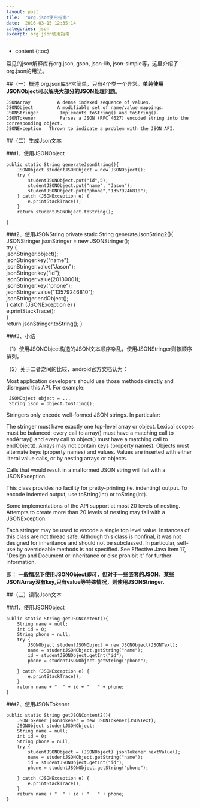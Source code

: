 ```yaml
---
layout: post
tile:  "org.json使用指南"
date:  2016-03-15 12:35:14
categories: json 
excerpt: org.json使用指南
---
```


* content
{:toc}



常见的json解释库有org.json, gson, json-lib, json-simple等，这里介绍了org.json的用法。

##（一）概述
org.json库非常简单，只有4个类一个异常。**单纯使用JSONObject可以解决大部分的JSON处理问题。**

	JSONArray 	       A dense indexed sequence of values. 
	JSONObject    	   A modifiable set of name/value mappings. 
	JSONStringer       	Implements toString() and toString(). 
	JSONTokener 	    Parses a JSON (RFC 4627) encoded string into the corresponding object. 
	JSONException 	Thrown to indicate a problem with the JSON API. 

##（二）生成Json文本

###1、使用JSONObject

	public static String generateJsonString(){
		JSONObject studentJSONObject = new JSONObject();
		try {
			studentJSONObject.put("id",5);
			studentJSONObject.put("name", "Jason");
			studentJSONObject.put("phone","13579246810");
		} catch (JSONException e) {
			e.printStackTrace();
		}
		return studentJSONObject.toString();
		
	}


###2、使用JSONString
    private static String generateJsonString2(){  
        JSONStringer jsonStringer = new JSONStringer();  
        try {  
            jsonStringer.object();  
            jsonStringer.key("name");  
            jsonStringer.value("Jason");  
            jsonStringer.key("id");  
            jsonStringer.value(20130001);  
            jsonStringer.key("phone");  
            jsonStringer.value("13579246810");  
            jsonStringer.endObject();  
        } catch (JSONException e) {  
            e.printStackTrace();  
        }  
        return jsonStringer.toString();
    }

###3、小结

（1）使用JSONObject构造的JSON文本顺序杂乱，使用JSONStringer则按顺序排列。

（2）关于二者之间的比较，android官方文档认为：

 Most application developers should use those methods directly and disregard this API. For example:

	 JSONObject object = ...
	 String json = object.toString();

Stringers only encode well-formed JSON strings. In particular:

The stringer must have exactly one top-level array or object.
    Lexical scopes must be balanced: every call to array() must have a matching call to endArray() and every call to object() must have a matching call to endObject().
    Arrays may not contain keys (property names).
    Objects must alternate keys (property names) and values.
    Values are inserted with either literal value calls, or by nesting arrays or objects.

Calls that would result in a malformed JSON string will fail with a JSONException.

This class provides no facility for pretty-printing (ie. indenting) output. To encode indented output, use toString(int) or toString(int).

Some implementations of the API support at most 20 levels of nesting. Attempts to create more than 20 levels of nesting may fail with a JSONException.

Each stringer may be used to encode a single top level value. Instances of this class are not thread safe. Although this class is nonfinal, it was not designed for inheritance and should not be subclassed. In particular, self-use by overrideable methods is not specified. See Effective Java Item 17, "Design and Document or inheritance or else prohibit it" for further information.

即：
**一般情况下使用JSONObject即可，但对于一些嵌套的JSON，某些JSONArray没有key,只有value等特殊情况，则使用JSONStringer.**


##（三）读取Json文本

###1、使用JSONObject

    public static String getJSONContent(){  
        String name = null;  
        int id = 0;  
        String phone = null;  
        try {  
            JSONObject studentJSONObject = new JSONObject(JSONText);   
            name = studentJSONObject.getString("name");  
            id = studentJSONObject.getInt("id");  
            phone = studentJSONObject.getString("phone");  
              
        } catch (JSONException e) {  
            e.printStackTrace();  
        }  
        return name + "  " + id + "   " + phone;  
    } 

###2、使用JSONTokener

    public static String getJSONContent2(){  
        JSONTokener jsonTokener = new JSONTokener(JSONText);   
        JSONObject studentJSONObject;  
        String name = null;  
        int id = 0;  
        String phone = null;  
        try {  
            studentJSONObject = (JSONObject) jsonTokener.nextValue();  
            name = studentJSONObject.getString("name");  
            id = studentJSONObject.getInt("id");  
            phone = studentJSONObject.getString("phone");  
              
        } catch (JSONException e) {  
            e.printStackTrace();  
        }  
        return name + "  " + id + "   " + phone;  
    } 
